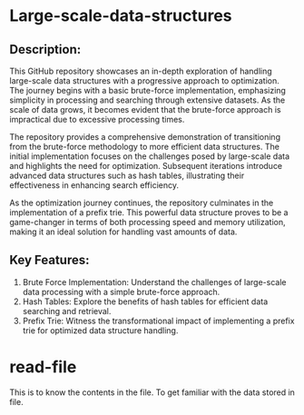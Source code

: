 # Large-scale-data-structures

## Description:
This GitHub repository showcases an in-depth exploration of handling large-scale data structures with a progressive approach to optimization. The journey begins with a basic brute-force implementation, emphasizing simplicity in processing and searching through extensive datasets. As the scale of data grows, it becomes evident that the brute-force approach is impractical due to excessive processing times.

The repository provides a comprehensive demonstration of transitioning from the brute-force methodology to more efficient data structures. The initial implementation focuses on the challenges posed by large-scale data and highlights the need for optimization. Subsequent iterations introduce advanced data structures such as hash tables, illustrating their effectiveness in enhancing search efficiency.

As the optimization journey continues, the repository culminates in the implementation of a prefix trie. This powerful data structure proves to be a game-changer in terms of both processing speed and memory utilization, making it an ideal solution for handling vast amounts of data.

## Key Features:
1. Brute Force Implementation: Understand the challenges of large-scale data processing with a simple brute-force approach.
2. Hash Tables: Explore the benefits of hash tables for efficient data searching and retrieval.
3. Prefix Trie: Witness the transformational impact of implementing a prefix trie for optimized data structure handling.

# read-file
This is to know the contents in the file. To get familiar with the data stored in file.
